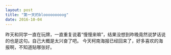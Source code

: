 ```yaml
---
layout: post
title: "第一天的blooooooooog"
date: 2016-10-04
---
```


昨天和同学一直在玩牌，一直重复说着“慢慢来嘛”，结果没想到昨晚竟然说梦话说的也是这句。自己大概是太兴奋了吧。
今天柯南海报已经回来了，好多喜欢的海报啊，不知道贴哪张好。
